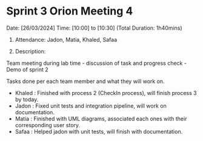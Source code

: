 # Sprint 3 Orion Meeting 4 

Date: [26/03/2024]
Time: [10:00] to [10:30] (Total Duration: 1h40mins)

1. Attendance: Jadon, Matia, Khaled, Safaa

2. Description:

Team meeting during lab time - discussion of task and progress check - Demo of sprint 2

Tasks done per each team member and what they will work on.
- Khaled : Finished with process 2 (CheckIn process), will finish process 3 by today. 
- Jadon : Fixed unit tests and integration pipeline, will work on documentation.
- Matia : Finished with UML diagrams, associated each ones with their corresponding user story.
- Safaa : Helped jadon with unit tests, will finish with documentation.


